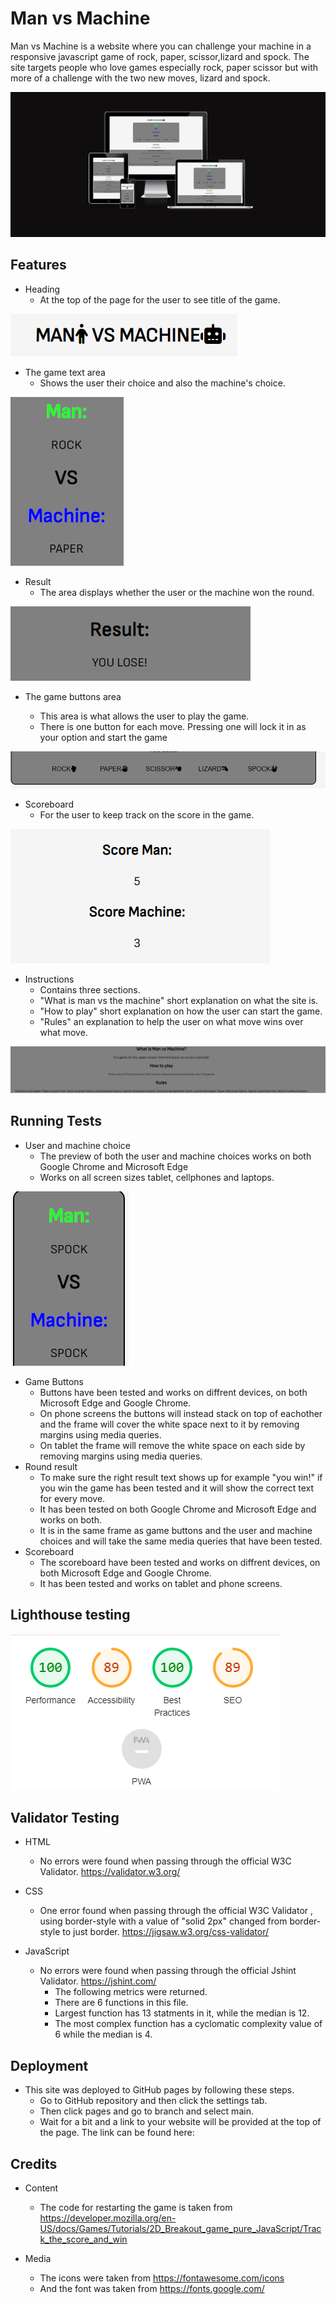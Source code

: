 # Man vs Machine

Man vs Machine is a website where you can challenge your machine in a responsive javascript game of 
rock, paper, scissor,lizard and spock. The site targets people who love games especially rock, paper scissor 
but with more of a challenge with the two new moves, lizard and spock.

![Screenshot of am i responsive](/assets/images/amiresponsive.png "check responsiveness on diffrent screen sizes")

## Features

- Heading 
    - At the top of the page for the user to see title of the game.

![screenshot of title at the top of the screen](/assets/images/titleofgame.png "game title")

- The game text area 
    - Shows the user their choice and also the machine's choice.

![Screenshot of the user and the machine's choices](/assets/images/gamechoicetext.png "man and machine choices")


- Result 
    - The area displays whether the user or the machine won the round.

![Screenshot of the result of each round](/assets/images/gameresult.png "result of each round")

- The game buttons area 

    - This area is what allows the user to play the game.
    - There is one button for each move. Pressing one will lock it in as your option and start the game

![Screenshot of the five buttons or moves the user can make](/assets/images/btnchoices.png "all moves available to the user")


- Scoreboard
    - For the user to keep track on the score in the game.

![Screenshot of scoreboard](/assets/images/scoreboard.png "score of the user and the machine")

- Instructions 
    - Contains three sections.
    - "What is man vs the machine" short explanation on what the site is.
    - "How to play" short explanation on how the user can start the game.
    - "Rules" an explanation to help the user on what move wins over what move.

![Screenshot of the instructions](/assets/images/instructions.png "Instructions for users")

## Running Tests
- User and machine choice
    - The preview of both the user and machine choices works on both Google Chrome and Microsoft Edge 
    - Works on all screen sizes tablet, cellphones and laptops.

![Screenshot of choices on tablet/phone](/assets/images/gamechoicetextphonetablet.png "choices as seen on tablet or phone")

- Game Buttons
    - Buttons have been tested and works on diffrent devices, on both Microsoft Edge and Google Chrome.
    - On phone screens the buttons will instead stack on top of eachother and the frame will cover the white space next to it by removing margins using media queries.
    - On tablet the frame will remove the white space on each side by removing margins using media queries.
- Round result
    - To make sure the right result text shows up for example "you win!" if you win the game has been tested and it will show the correct text for every move.
    - It has been tested on both Google Chrome and Microsoft Edge and works on both.
    - It is in the same frame as game buttons and the user and machine choices and will take the same media queries that have been tested. 
- Scoreboard
    - The scoreboard have been tested and works on diffrent devices, on both Microsoft Edge and Google Chrome.
    - It has been tested and works on tablet and phone screens. 

## Lighthouse testing
![Screenshot of lighthouse test](/assets/images/lighthousetest.png "Result of lighthouse testing")

## Validator Testing 

- HTML 
    - No errors were found when passing through the official W3C Validator. https://validator.w3.org/

- CSS
    - One error found when passing through the official W3C Validator , using border-style with a value of "solid 2px" changed from border-style to just border. 
    https://jigsaw.w3.org/css-validator/

- JavaScript
    - No errors were found when passing through the official Jshint Validator. https://jshint.com/
        - The following metrics were returned.
        - There are 6 functions in this file.
        - Largest function has 13 statments in it, while the median is 12.
        - The most complex function has a cyclomatic complexity value of 6 while the median is 4.

## Deployment

- This site was deployed to GitHub pages by following these steps.
    - Go to GitHub repository and then click the settings tab.
    - Then click pages and go to branch and select main. 
    - Wait for a bit and a link to your  website will be provided at the top of the page.
The link can be found here: 
## Credits

- Content 
    - The code for restarting the game is taken from https://developer.mozilla.org/en-US/docs/Games/Tutorials/2D_Breakout_game_pure_JavaScript/Track_the_score_and_win

- Media 
    - The icons were taken from https://fontawesome.com/icons
    - And the font was taken from https://fonts.google.com/